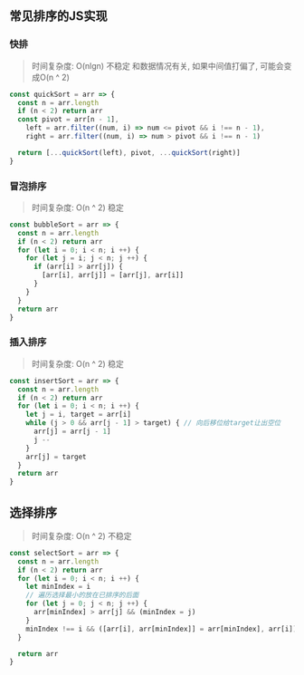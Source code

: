 ## 常见排序的JS实现

### 快排

> 时间复杂度: O(nlgn)
> 不稳定
> 和数据情况有关, 如果中间值打偏了, 可能会变成O(n ^ 2)

```js
const quickSort = arr => {
  const n = arr.length
  if (n < 2) return arr
  const pivot = arr[n - 1],
    left = arr.filter((num, i) => num <= pivot && i !== n - 1),
    right = arr.filter((num, i) => num > pivot && i !== n - 1)

  return [...quickSort(left), pivot, ...quickSort(right)]
}
```

### 冒泡排序

> 时间复杂度: O(n ^ 2)
> 稳定

```js
const bubbleSort = arr => {
  const n = arr.length
  if (n < 2) return arr
  for (let i = 0; i < n; i ++) {
    for (let j = i; j < n; j ++) {
      if (arr[i] > arr[j]) {
        [arr[i], arr[j]] = [arr[j], arr[i]]
      }
    }
  }
  return arr
}
```

### 插入排序

> 时间复杂度: O(n ^ 2)
> 稳定

```js
const insertSort = arr => {
  const n = arr.length
  if (n < 2) return arr
  for (let i = 0; i < n; i ++) {
    let j = i, target = arr[i]
    while (j > 0 && arr[j - 1] > target) { // 向后移位给target让出空位
      arr[j] = arr[j - 1]
      j --
    }
    arr[j] = target
  }
  return arr
}
```

## 选择排序

> 时间复杂度: O(n ^ 2)
> 不稳定

```js
const selectSort = arr => {
  const n = arr.length
  if (n < 2) return arr
  for (let i = 0; i < n; i ++) {
    let minIndex = i
    // 遍历选择最小的放在已排序的后面
    for (let j = 0; j < n; j ++) {
      arr[minIndex] > arr[j] && (minIndex = j)
    }
    minIndex !== i && ([arr[i], arr[minIndex]] = arr[minIndex], arr[i])
  }

  return arr
}
```